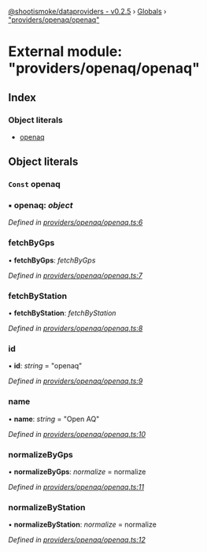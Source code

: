 [@shootismoke/dataproviders - v0.2.5](../README.md) › [Globals](../globals.md) › ["providers/openaq/openaq"](_providers_openaq_openaq_.md)

# External module: "providers/openaq/openaq"

## Index

### Object literals

* [openaq](_providers_openaq_openaq_.md#const-openaq)

## Object literals

### `Const` openaq

### ▪ **openaq**: *object*

*Defined in [providers/openaq/openaq.ts:6](https://github.com/shootismoke/common/blob/9e664ce/packages/dataproviders/src/providers/openaq/openaq.ts#L6)*

###  fetchByGps

• **fetchByGps**: *fetchByGps*

*Defined in [providers/openaq/openaq.ts:7](https://github.com/shootismoke/common/blob/9e664ce/packages/dataproviders/src/providers/openaq/openaq.ts#L7)*

###  fetchByStation

• **fetchByStation**: *fetchByStation*

*Defined in [providers/openaq/openaq.ts:8](https://github.com/shootismoke/common/blob/9e664ce/packages/dataproviders/src/providers/openaq/openaq.ts#L8)*

###  id

• **id**: *string* = "openaq"

*Defined in [providers/openaq/openaq.ts:9](https://github.com/shootismoke/common/blob/9e664ce/packages/dataproviders/src/providers/openaq/openaq.ts#L9)*

###  name

• **name**: *string* = "Open AQ"

*Defined in [providers/openaq/openaq.ts:10](https://github.com/shootismoke/common/blob/9e664ce/packages/dataproviders/src/providers/openaq/openaq.ts#L10)*

###  normalizeByGps

• **normalizeByGps**: *normalize* =  normalize

*Defined in [providers/openaq/openaq.ts:11](https://github.com/shootismoke/common/blob/9e664ce/packages/dataproviders/src/providers/openaq/openaq.ts#L11)*

###  normalizeByStation

• **normalizeByStation**: *normalize* =  normalize

*Defined in [providers/openaq/openaq.ts:12](https://github.com/shootismoke/common/blob/9e664ce/packages/dataproviders/src/providers/openaq/openaq.ts#L12)*
